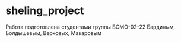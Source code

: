 # sheling_project

Работа подготовлена студентами группы БСМО-02-22 Бардиным, Болдышевым, Верховых, Макаровым 

